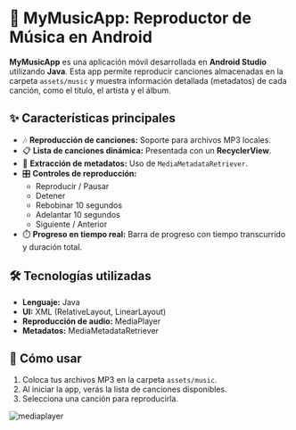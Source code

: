 # 🎵 MyMusicApp: Reproductor de Música en Android

**MyMusicApp** es una aplicación móvil desarrollada en **Android Studio** utilizando **Java**. Esta app permite reproducir canciones almacenadas en la carpeta `assets/music` y muestra información detallada (metadatos) de cada canción, como el título, el artista y el álbum.

## ✨ Características principales
- 🎶 **Reproducción de canciones:** Soporte para archivos MP3 locales.
- 📋 **Lista de canciones dinámica:** Presentada con un **RecyclerView**.
- 📂 **Extracción de metadatos:** Uso de `MediaMetadataRetriever`.
- 🎛️ **Controles de reproducción:**
  - Reproducir / Pausar
  - Detener
  - Rebobinar 10 segundos
  - Adelantar 10 segundos
  - Siguiente / Anterior
- ⏱️ **Progreso en tiempo real:** Barra de progreso con tiempo transcurrido y duración total.

## 🛠️ Tecnologías utilizadas
- **Lenguaje:** Java
- **UI:** XML (RelativeLayout, LinearLayout)
- **Reproducción de audio:** MediaPlayer
- **Metadatos:** MediaMetadataRetriever

## 📂 Cómo usar
1. Coloca tus archivos MP3 en la carpeta `assets/music`.
2. Al iniciar la app, verás la lista de canciones disponibles.
3. Selecciona una canción para reproducirla.


![mediaplayer](https://github.com/user-attachments/assets/2c154a43-98cf-4fb5-92c0-78bc2aaa6e34)
